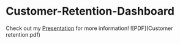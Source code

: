 # Customer-Retention-Dashboard
Check out my [Presentation](https://drive.google.com/file/d/1O_ahNrClOGGsg3dsshj1PFT-kovFU6cX/view?usp=sharing ) for more information!
![PDF](Customer retention.pdf)
 
